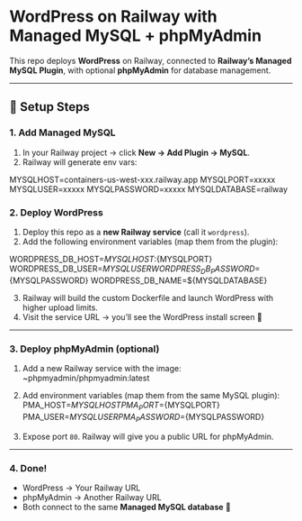 # WordPress on Railway with Managed MySQL + phpMyAdmin

This repo deploys **WordPress** on Railway, connected to **Railway’s Managed MySQL Plugin**, with optional **phpMyAdmin** for database management.

---

## 🚀 Setup Steps

### 1. Add Managed MySQL
1. In your Railway project → click **New → Add Plugin → MySQL**.
2. Railway will generate env vars:
   
MYSQLHOST=containers-us-west-xxx.railway.app
MYSQLPORT=xxxxx
MYSQLUSER=xxxxx
MYSQLPASSWORD=xxxxx
MYSQLDATABASE=railway

### 2. Deploy WordPress
1. Deploy this repo as a **new Railway service** (call it `wordpress`).
2. Add the following environment variables (map them from the plugin):

WORDPRESS_DB_HOST=${MYSQLHOST}:${MYSQLPORT}
WORDPRESS_DB_USER=${MYSQLUSER}
WORDPRESS_DB_PASSWORD=${MYSQLPASSWORD}
WORDPRESS_DB_NAME=${MYSQLDATABASE}

3. Railway will build the custom Dockerfile and launch WordPress with higher upload limits.
4. Visit the service URL → you’ll see the WordPress install screen 🎉

---

### 3. Deploy phpMyAdmin (optional)
1. Add a new Railway service with the image:
   ~phpmyadmin/phpmyadmin:latest
2. Add environment variables (map them from the same MySQL plugin):
PMA_HOST=${MYSQLHOST}
PMA_PORT=${MYSQLPORT}
PMA_USER=${MYSQLUSER}
PMA_PASSWORD=${MYSQLPASSWORD}

3. Expose port `80`. Railway will give you a public URL for phpMyAdmin.

---

### 4. Done!
- WordPress → Your Railway URL  
- phpMyAdmin → Another Railway URL  
- Both connect to the same **Managed MySQL database** 🚀
